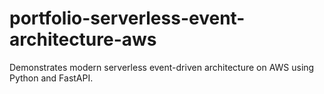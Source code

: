 # portfolio-serverless-event-architecture-aws
Demonstrates modern serverless event-driven architecture on AWS using Python and FastAPI.
